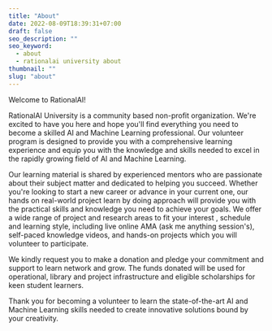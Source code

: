 ```yaml
---
title: "About"
date: 2022-08-09T18:39:31+07:00
draft: false
seo_description: ""
seo_keyword:
  - about
  - rationalai university about
thumbnail: ""
slug: "about"
---
```


Welcome to RationalAI! 

RationalAI University is a community based non-profit organization. We're excited to have you here and hope you'll find everything you need to become a skilled AI and Machine Learning professional. Our volunteer program is designed to provide you with a comprehensive learning experience and equip you with the knowledge and skills needed to excel in the rapidly growing field of AI and Machine Learning. 

Our learning material is shared by experienced mentors who are passionate about their subject matter and dedicated to helping you succeed. Whether you're looking to start a new career or advance in your current one, our hands on real-world project learn by doing approach will provide you with the practical skills and knowledge you need to achieve your goals. We offer a wide range of project and research areas to fit your  interest , schedule and learning style, including live online AMA (ask me anything session's), self-paced knowledge videos, and hands-on projects which you will volunteer to participate. 

We kindly request you to make a donation and pledge your commitment and support to learn network and grow. The funds donated will be used for operational, library and project infrastructure and eligible scholarships for keen student learners. 

Thank you for becoming a volunteer to learn the state-of-the-art AI and Machine Learning skills needed to create innovative solutions bound by your creativity. 

 

 